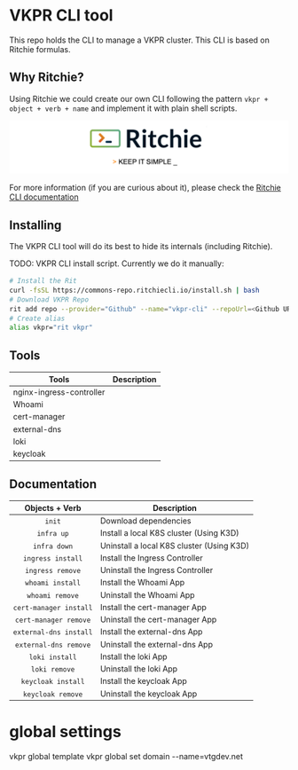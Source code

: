# VKPR CLI tool

This repo holds the CLI to manage a VKPR cluster. This CLI is based on Ritchie formulas.

## Why Ritchie?

Using Ritchie we could create our own CLI following the pattern `vkpr + object + verb + name` and implement it with plain shell scripts.

![Rit banner](/docs/img/ritchie-banner.png)

For more information (if you are curious about it), please check the [Ritchie CLI documentation](https://docs.ritchiecli.io)

## Installing

The VKPR CLI tool will do its best to hide its internals (including Ritchie).

TODO: VKPR CLI install script. Currently we do it manually:

```sh
# Install the Rit
curl -fsSL https://commons-repo.ritchiecli.io/install.sh | bash
# Download VKPR Repo
rit add repo --provider="Github" --name="vkpr-cli" --repoUrl=<Github URL Project>
# Create alias
alias vkpr="rit vkpr"
```

## Tools

| Tools                    | Description |
| ------------------------ | ----------- |
| nginx-ingress-controller |             |
| Whoami                   |             |
| cert-manager             |             |
| external-dns             |             |
| loki                     |             |
| keycloak                 |             |

## Documentation

|     Objects + Verb     | Description                               |
| :--------------------: | ----------------------------------------- |
|         `init`         | Download dependencies                     |
|       `infra up`       | Install a local K8S cluster (Using K3D)   |
|      `infra down`      | Uninstall a local K8S cluster (Using K3D) |
|   `ingress install`    | Install the Ingress Controller            |
|    `ingress remove`    | Uninstall the Ingress Controller          |
|    `whoami install`    | Install the Whoami App                    |
|    `whoami remove`     | Uninstall the Whoami App                  |
| `cert-manager install` | Install the cert-manager App              |
| `cert-manager remove`  | Uninstall the cert-manager App            |
| `external-dns install` | Install the external-dns App              |
| `external-dns remove`  | Uninstall the external-dns App            |
|     `loki install`     | Install the loki App                      |
|     `loki remove`      | Uninstall the loki App                    |
|   `keycloak install`   | Install the keycloak App                  |
|   `keycloak remove`    | Uninstall the keycloak App                |

# global settings

vkpr global template
vkpr global set domain --name=vtgdev.net
